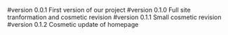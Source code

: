 #version 0.0.1
First version of our project
#version 0.1.0
Full site tranformation and cosmetic revision
#version 0.1.1
Small cosmetic revision
#version 0.1.2
Cosmetic update of homepage